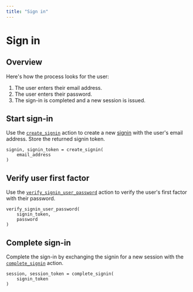 ```yaml
---
title: "Sign in"
---
```


# Sign in

## Overview

Here's how the process looks for the user:

1. The user enters their email address.
2. The user enters their password.
3. The sign-in is completed and a new session is issued.

## Start sign-in

Use the [`create_signin`](/references/faroe-server-actions/actions/create_signin) action to create a new [signin](/concepts/signins) with the user's email address. Store the returned signin token.

```
signin, signin_token = create_signin(
    email_address
)
```

## Verify user first factor

Use the [`verify_signin_user_password`](/references/faroe-server-actions/actions/verify_signin_user_password) action to verify the user's first factor with their password.

```
verify_signin_user_password(
    signin_token,
    password
)
```

## Complete sign-in

Complete the sign-in by exchanging the signin for a new session with the [`complete_signin`](/references/faroe-server-actions/actions/complete_signin) action.

```
session, session_token = complete_signin(
    signin_token
)
```

